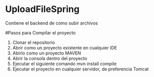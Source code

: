 # UploadFileSpring
Contiene el backend de como subir archivos 

#Pasos para Compilar el proyecto

1. Clonar el repositorio
2. Abrir como un proyecto existente en cualquier IDE
3. Abirlo como un proyecto MAVEN
4. Abrir la consola dentro del proyecto
5. Ejecutar el siguiente comando mvn install compile
6. Ejecutar el proyecto en cualquier servidor, de preferencia Tomcat
